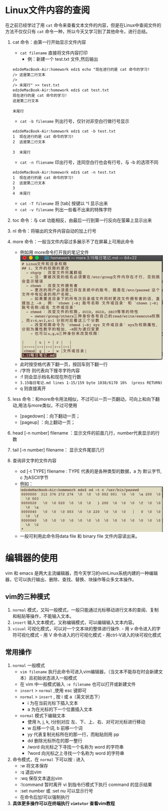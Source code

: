 # Linux文件内容的查阅
在之前已经学过了用 `cat` 命令来查看文本文件的内容，但是在Linux中查阅文件的方法不仅仅只有 `cat` 命令一种，所以今天又学习到了其他命令，进行总结。
  1. cat 命令：由第一行开始显示文件内容   
     - `cat filename` 直接将文件内容打印
       - 例：新建一个 test.txt 文件,然后输出
     ```
     edzdeMacBook-Air:homework edz$ echo "现在进行的是 cat 命令的学习! 
     /> 这是第二行文本
     /> 
     /> 末尾行" >> test.txt
     edzdeMacBook-Air:homework edz$ cat test.txt 
     现在进行的是 cat 命令的学习! 
     这是第二行文本

     末尾行
     ```

     - `cat -b filename` 列出行号，仅针对非空白行做行号显示
     ```
     edzdeMacBook-Air:homework edz$ cat -b test.txt 
     1	现在进行的是 cat 命令的学习! 
     2	这是第二行文本

     3	末尾行
     ```

     -  `cat -n fliename` 印出行号，连同空白行也会有行号，与 -b 的选项不同
  
     ```
     edzdeMacBook-Air:homework edz$ cat -n test.txt 
     1	现在进行的是 cat 命令的学习! 
     2	这是第二行文本
     3	
     4	末尾行
     ```  

     - `cat -T filename` 将 [tab] 按键以 ^I 显示出来
     - `cat -v filename` 列出一些看不出来的特殊字符
  
  2. toc 命令：与 cat 功能相反，由最后一行到第一行反向在萤幕上显示出来
  3. nl 命令：将输出的文件内容自动的加上行号
  4. more 命令：一般当文件内容过多展示不了在屏幕上可用此命令
     - 例如用 more命令打开我的笔记文件  
       ![1](https://github.com/lioil9/note-book/blob/master/image/more%E5%91%BD%E4%BB%A4.png)  
     - 此时按空格代表下翻一页，按回车则下翻一行
     - /字符 则代表向下搜寻字符内容
     - :f 则会显示档名和现在所在行数  
     - `3.15每日笔记.md lines 1-15/159 byte 1038/6170 16%  (press RETURN)`
     - q 则直接离开
  1. less 命令：和more命令用法相似，不过可以一页一页翻动，可向上和向下翻动,用法与more类似，不过可使用 
     - [pagedown]：向下翻动一页；
     - [pageup]  ：向上翻动一页；
  2. head [-n number] filename ：显示文件的前面几行，number代表显示的行数
  3. tail [-n number] filename： 显示文件尾部几行
  4. 查询非文字的文件内容
     - od [-t TYPE] filename : TYPE 代表的是各种类型的数据，a 为 默认字节, c 为ASCII字节
     - 例如：  
     ![2](https://github.com/lioil9/note-book/blob/master/image/od.png)  
     - 一般可利用此命令将data file 和 binary file 文件内容读出来。
    


# 编辑器的使用
vim 和 emacs 是两大主流编辑器，而今天学习的vimLinux系统内建的一种编辑器，它可以执行输出、删除、查找、替换、块操作等众多文本操作。
## vim的三种模式
  1. `normal` 模式，又叫一般模式，一般只能通过光标移动进行文本的查阅、复制和粘贴等操作，不能输入文本。
  2. `insert` 输入文本模式，又称编辑模式，可以编辑输入文本内容。
  3. `visual` 可视化模式，可以对一个文本块的整体进行操作.
    - 用 v 命令进入的字符可视化模式
    - 用 V 命令进入的行可视化模式
    - 用ctrl-V进入的块可视化模式

## 常用操作
  1. `normal` 一般模式   
     - `vim filename` 执行此命令可进入vim编辑器，（当文本不能存在时会新建文本）且初始状态进入一般模式
     - 在 vim 中一般模式输入 `:e filename` 也可以打开或新建文件
     - `insert` > `normal` ,使用 esc 键即可
     - `normal` > `insert` , 按 i 或 a（英文状态下）
       - i 为在当前光标下插入文本
       - a 为在光标的下一个位置插入文本
     - `normal` 模式下编辑文本
       - 使用 h, j, k, l分别对应 左、下、上、右、对可对光标进行移动
       - w 后移一个词, b 前移一个词
       - yy 代表复制光标所在的那一行，而粘贴则用 pp
       - dd 删除光标所在的那一整行
       - /word 向光标之下寻找一个名称为 word 的字符串
       - ?word 向光标之上寻找一个名称为 word 的字符串  
  2. 命令模式，在 `normal` 下可以按 : 进入  
     - :w 将文本保存  
     - :q 退出vim
     - :wq 保存文本退出vim
     - :!command 暂时离开 vi 到指令行模式下执行 command 的显示结果
     - :set number 或 :set nu 可以显示行号
     - 在命令后加!可以强制执行
  3. **具体更多操作可以在终端执行 `vimtutor` 查看vim教程**

  